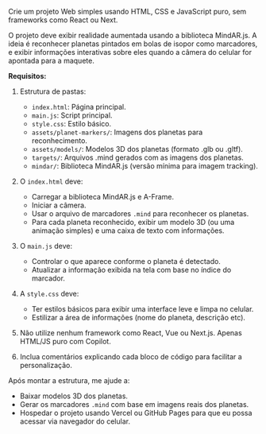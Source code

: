 Crie um projeto Web simples usando HTML, CSS e JavaScript puro, sem frameworks como React ou Next.

O projeto deve exibir realidade aumentada usando a biblioteca MindAR.js. A ideia é reconhecer planetas pintados em bolas de isopor como marcadores, e exibir informações interativas sobre eles quando a câmera do celular for apontada para a maquete.

**Requisitos:**

1. Estrutura de pastas:
   - `index.html`: Página principal.
   - `main.js`: Script principal.
   - `style.css`: Estilo básico.
   - `assets/planet-markers/`: Imagens dos planetas para reconhecimento.
   - `assets/models/`: Modelos 3D dos planetas (formato .glb ou .gltf).
   - `targets/`: Arquivos .mind gerados com as imagens dos planetas.
   - `mindar/`: Biblioteca MindAR.js (versão mínima para imagem tracking).

2. O `index.html` deve:
   - Carregar a biblioteca MindAR.js e A-Frame.
   - Iniciar a câmera.
   - Usar o arquivo de marcadores `.mind` para reconhecer os planetas.
   - Para cada planeta reconhecido, exibir um modelo 3D (ou uma animação simples) e uma caixa de texto com informações.

3. O `main.js` deve:
   - Controlar o que aparece conforme o planeta é detectado.
   - Atualizar a informação exibida na tela com base no índice do marcador.

4. A `style.css` deve:
   - Ter estilos básicos para exibir uma interface leve e limpa no celular.
   - Estilizar a área de informações (nome do planeta, descrição etc).

5. Não utilize nenhum framework como React, Vue ou Next.js. Apenas HTML/JS puro com Copilot.

6. Inclua comentários explicando cada bloco de código para facilitar a personalização.

Após montar a estrutura, me ajude a:
- Baixar modelos 3D dos planetas.
- Gerar os marcadores `.mind` com base em imagens reais dos planetas.
- Hospedar o projeto usando Vercel ou GitHub Pages para que eu possa acessar via navegador do celular.

